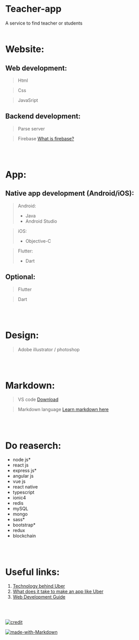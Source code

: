 # **Teacher-app** 
A service to find teacher or students
<br></br>

# **Website:**

## Web development:

> Html

> Css

> JavaSript 

## Backend development:

> Parse server

> Firebase [What is firebase?](https://www.youtube.com/watch?v=9kRgVxULbag)


<br></br>
# **App:**

## Native app development (Android/iOS):
> Android:
> - Java
> - Android Studio

>iOS:
> - Objective-C

> Flutter:
> - Dart 

## Optional:

> Flutter

> Dart

<br></br>
# **Design:**

> Adobe illustrator / photoshop

<br></br>
# **Markdown:**

> VS code [Download](https://code.visualstudio.com/download)

> Markdown language [Learn markdown here](https://www.youtube.com/watch?v=HUBNt18RFbo&list=PLult0Jp9aLnvVNoBI8MHNv4BzAXBswFEb&index=3&t=0s "Markdown Crash Course - Youtube")

<br></br>
# Do reaserch: 

- node js*
- react js
- express js*
- angular js
- vue js
- react native
- typescript
- ionic4
- redis
- mySQL
- mongo
- sass*
- bootstrap*
- redux
- blockchain

<br></br>
# Useful links:
1. [Technology behind Uber](https://www.quora.com/What-is-the-technology-stack-behind-Uber)
2. [What does it  take to make an app like Uber](https://thinkmobiles.com/blog/how-much-cost-make-app-like-uber/) 
3. [Web Development Guide](https://www.youtube.com/watch?v=UnTQVlqmDQ0&list=PLult0Jp9aLnvVNoBI8MHNv4BzAXBswFEb&index=2&t=339s)


<br></br>

[![credit](https://img.shields.io/badge/List%20compiled%20by-Ikram%20Hasan-brightgreen)](https://www.facebook.com/ihni7)

[![made-with-Markdown](https://img.shields.io/badge/Made%20with-Markdown-1f425f.svg)](http://commonmark.org)
